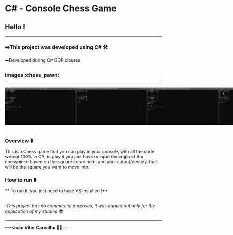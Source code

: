 # C# - Console Chess Game

<h2>Hello ❕</h2>
<hr>
<h3>➡️This project was developed using <strong>C#</strong> 🛠️</h3>
<p>➡️Developed during C# OOP classes.</p>
<h3>Images :chess_pawn:</h3>
<hr>
<div style="display: flex">
<img height="120px" src="imgs/img-1.JPG"></img>
<br>
<img height="120px" src="imgs/img-2.JPG"></img>
<br>
<img height="120px" src="imgs/img-3.JPG"></img>
<br>
<img height="120px" src="imgs/img-4.JPG"></img>
</div>
<br>
<h3>Overview ⮯</h3>
<p>This is a Chess game that you can play in your console, with all the code writted 100% in C#, to play it you just have to input the origin of the chesspiece based on the  square coordinate, and your output/destiny, that will be the square you want to move into.</p>

<h3>How to run ⮯</h3>
<p>** To run it, you just need to have VS installed !**</p>
<br>
<em>'This project has no commercial purposes, it was carried out only for the application of my studies'📚</em>
<hr>
<strong>----João Vítor Carvalho 👨‍💻 ---</strong>

